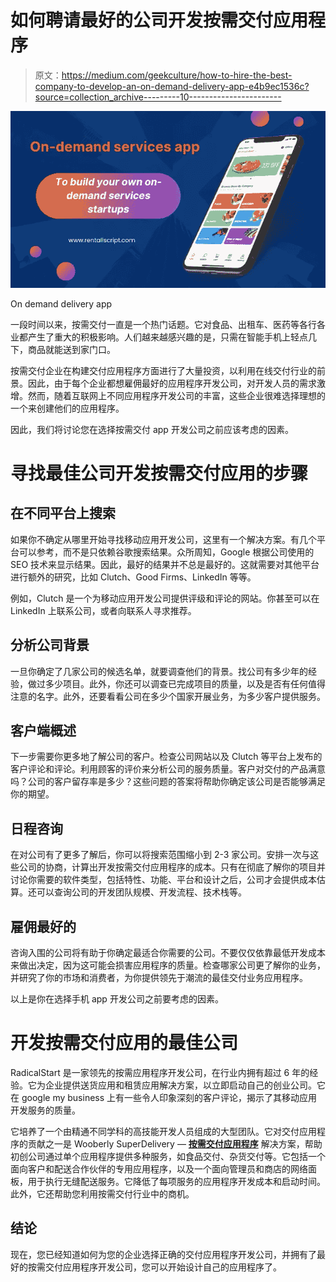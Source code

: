# 如何聘请最好的公司开发按需交付应用程序

> 原文：<https://medium.com/geekculture/how-to-hire-the-best-company-to-develop-an-on-demand-delivery-app-e4b9ec1536c?source=collection_archive---------10----------------------->

![](img/250c8a3a920ac18750f1c1e696f2ea7a.png)

On demand delivery app

一段时间以来，按需交付一直是一个热门话题。它对食品、出租车、医药等各行各业都产生了重大的积极影响。人们越来越感兴趣的是，只需在智能手机上轻点几下，商品就能送到家门口。

按需交付企业在构建交付应用程序方面进行了大量投资，以利用在线交付行业的前景。因此，由于每个企业都想雇佣最好的应用程序开发公司，对开发人员的需求激增。然而，随着互联网上不同应用程序开发公司的丰富，这些企业很难选择理想的一个来创建他们的应用程序。

因此，我们将讨论您在选择按需交付 app 开发公司之前应该考虑的因素。

# 寻找最佳公司开发按需交付应用的步骤

## 在不同平台上搜索

如果你不确定从哪里开始寻找移动应用开发公司，这里有一个解决方案。有几个平台可以参考，而不是只依赖谷歌搜索结果。众所周知，Google 根据公司使用的 SEO 技术来显示结果。因此，最好的结果并不总是最好的。这就需要对其他平台进行额外的研究，比如 Clutch、Good Firms、LinkedIn 等等。

例如，Clutch 是一个为移动应用开发公司提供评级和评论的网站。你甚至可以在 LinkedIn 上联系公司，或者向联系人寻求推荐。

## 分析公司背景

一旦你确定了几家公司的候选名单，就要调查他们的背景。找公司有多少年的经验，做过多少项目。此外，你还可以调查已完成项目的质量，以及是否有任何值得注意的名字。此外，还要看看公司在多少个国家开展业务，为多少客户提供服务。

## 客户端概述

下一步需要你更多地了解公司的客户。检查公司网站以及 Clutch 等平台上发布的客户评论和评论。利用顾客的评价来分析公司的服务质量。客户对交付的产品满意吗？公司的客户留存率是多少？这些问题的答案将帮助你确定该公司是否能够满足你的期望。

## 日程咨询

在对公司有了更多了解后，你可以将搜索范围缩小到 2-3 家公司。安排一次与这些公司的协商，计算出开发按需交付应用程序的成本。只有在彻底了解你的项目并讨论你需要的软件类型，包括特性、功能、平台和设计之后，公司才会提供成本估算。还可以查询公司的开发团队规模、开发流程、技术栈等。

## 雇佣最好的

咨询入围的公司将有助于你确定最适合你需要的公司。不要仅仅依靠最低开发成本来做出决定，因为这可能会损害应用程序的质量。检查哪家公司更了解你的业务，并研究了你的市场和消费者，为你提供领先于潮流的最佳交付业务应用程序。

以上是你在选择手机 app 开发公司之前要考虑的因素。

# 开发按需交付应用的最佳公司

RadicalStart 是一家领先的按需应用程序开发公司，在行业内拥有超过 6 年的经验。它为企业提供送货应用和租赁应用解决方案，以立即启动自己的创业公司。它在 google my business 上有一些令人印象深刻的客户评论，揭示了其移动应用开发服务的质量。

它培养了一个由精通不同学科的高技能开发人员组成的大型团队。它对交付应用程序的贡献之一是 Wooberly SuperDelivery — [**按需交付应用程序**](https://www.rentallscript.com/multi-delivery-super-app/) 解决方案，帮助初创公司通过单个应用程序提供多种服务，如食品交付、杂货交付等。它包括一个面向客户和配送合作伙伴的专用应用程序，以及一个面向管理员和商店的网络面板，用于执行无缝配送服务。它降低了每项服务的应用程序开发成本和启动时间。此外，它还帮助您利用按需交付行业中的商机。

## 结论

现在，您已经知道如何为您的企业选择正确的交付应用程序开发公司，并拥有了最好的按需交付应用程序开发公司，您可以开始设计自己的应用程序了。